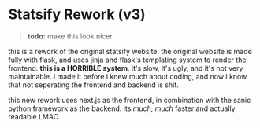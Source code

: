 # Statsify Rework (v3)

> **todo:** make this look nicer

this is a rework of the original statsify website. the original website is made fully with flask, and uses jinja and flask's templating system to render the frontend. **this is a HORRIBLE system**. it's slow, it's ugly, and it's not very maintainable. i made it before i knew much about coding, and now i know that not seperating the frontend and backend is shit.

this new rework uses next.js as the frontend, in combination with the sanic python framework as the backend. its _much, much_ faster and actually readable LMAO.
